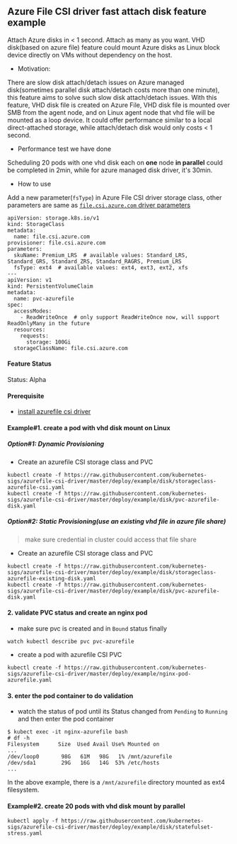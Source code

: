 ## Azure File CSI driver fast attach disk feature example
Attach Azure disks in < 1 second. Attach as many as you want. VHD disk(based on azure file) feature could mount Azure disks as Linux block device directly on VMs without dependency on the host.

 - Motivation:

There are slow disk attach/detach issues on Azure managed disk(sometimes parallel disk attach/detach costs more than one minute), this feature aims to solve such slow disk attach/detach issues. With this feature, VHD disk file is created on Azure File, VHD disk file is mounted over SMB from the agent node, and on Linux agent node that vhd file will be mounted as a loop device. It could offer performance similar to a local direct-attached storage, while attach/detach disk would only costs < 1 second.

 - Performance test we have done

Scheduling 20 pods with one vhd disk each on **one** node **in parallel** could be completed in 2min, while for azure managed disk driver, it's 30min.

 - How to use
 
Add a new parameter(`fsType`) in Azure File CSI driver storage class, other parameters are same as [`file.csi.azure.com` driver parameters](../../../docs/driver-parameters.md)

```
apiVersion: storage.k8s.io/v1
kind: StorageClass
metadata:
  name: file.csi.azure.com
provisioner: file.csi.azure.com
parameters:
  skuName: Premium_LRS  # available values: Standard_LRS, Standard_GRS, Standard_ZRS, Standard_RAGRS, Premium_LRS
  fsType: ext4  # available values: ext4, ext3, ext2, xfs
---
apiVersion: v1
kind: PersistentVolumeClaim
metadata:
  name: pvc-azurefile
spec:
  accessModes:
    - ReadWriteOnce  # only support ReadWriteOnce now, will support ReadOnlyMany in the future
  resources:
    requests:
      storage: 100Gi
  storageClassName: file.csi.azure.com
```

#### Feature Status
Status: Alpha

#### Prerequisite
 - [install azurefile csi driver](https://github.com/kubernetes-sigs/azurefile-csi-driver/blob/master/docs/install-azurefile-csi-driver.md)

#### Example#1. create a pod with vhd disk mount on Linux
##### Option#1: Dynamic Provisioning
 - Create an azurefile CSI storage class and PVC
```console
kubectl create -f https://raw.githubusercontent.com/kubernetes-sigs/azurefile-csi-driver/master/deploy/example/disk/storageclass-azurefile-csi.yaml
kubectl create -f https://raw.githubusercontent.com/kubernetes-sigs/azurefile-csi-driver/master/deploy/example/disk/pvc-azurefile-disk.yaml
```

##### Option#2: Static Provisioning(use an existing vhd file in azure file share)
> make sure credential in cluster could access that file share
 - Create an azurefile CSI storage class and PVC
```console
kubectl create -f https://raw.githubusercontent.com/kubernetes-sigs/azurefile-csi-driver/master/deploy/example/disk/storageclass-azurefile-existing-disk.yaml
kubectl create -f https://raw.githubusercontent.com/kubernetes-sigs/azurefile-csi-driver/master/deploy/example/disk/pvc-azurefile-disk.yaml
```

#### 2. validate PVC status and create an nginx pod
 - make sure pvc is created and in `Bound` status finally
```console
watch kubectl describe pvc pvc-azurefile
```

 - create a pod with azurefile CSI PVC
```console
kubectl create -f https://raw.githubusercontent.com/kubernetes-sigs/azurefile-csi-driver/master/deploy/example/nginx-pod-azurefile.yaml
```

#### 3. enter the pod container to do validation
 - watch the status of pod until its Status changed from `Pending` to `Running` and then enter the pod container
```console
$ kubect exec -it nginx-azurefile bash
# df -h
Filesystem      Size  Used Avail Use% Mounted on
...
/dev/loop0       98G   61M   98G   1% /mnt/azurefile
/dev/sda1        29G   16G   14G  53% /etc/hosts
...
```
In the above example, there is a `/mnt/azurefile` directory mounted as ext4 filesystem.

#### Example#2. create 20 pods with vhd disk mount by parallel
```
kubectl apply -f https://raw.githubusercontent.com/kubernetes-sigs/azurefile-csi-driver/master/deploy/example/disk/statefulset-stress.yaml
```
